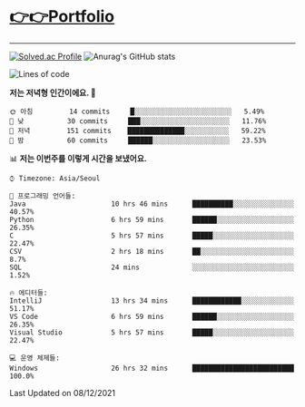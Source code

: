 
# [👉👉Portfolio](https://steady-gorilla-0b3.notion.site/1e53e286fab74337ababe1ba02f6fddd)



---

<!--
**PungwonLee/PungwonLee** is a ✨ _special_ ✨ repository because its `README.md` (this file) appears on your GitHub profile.

Here are some ideas to get you started:

- 🔭 I’m currently working on ...
- 🌱 I’m currently learning ...
- 👯 I’m looking to collaborate on ...
- 🤔 I’m looking for help with ...
- 💬 Ask me about ...
- 📫 How to reach me: ...
- 😄 Pronouns: ...
- ⚡ Fun fact: ...
-->
[![Solved.ac Profile](http://mazassumnida.wtf/api/v2/generate_badge?boj=vnddnjs00)](https://solved.ac/vnddnjs00/)
![Anurag's GitHub stats](https://github-readme-stats.vercel.app/api?username=PungwonLee&show_icons=true&theme=radical)
<!--START_SECTION:waka-->
![Lines of code](https://img.shields.io/badge/%EC%A0%80%EB%8A%94%20%EC%97%AC%ED%83%9C%EA%B9%8C%EC%A7%80%20-82%20Thousand%20%EC%A4%84%EC%9D%98%20%EC%BD%94%EB%93%9C%EB%A5%BC%20%EC%9E%91%EC%84%B1%ED%96%88%EC%96%B4%EC%9A%94.-blue)

**저는 저녁형 인간이에요. 🦉** 

```text
🌞 아침         14 commits     █░░░░░░░░░░░░░░░░░░░░░░░░   5.49% 
🌆 낮　         30 commits     ███░░░░░░░░░░░░░░░░░░░░░░   11.76% 
🌃 저녁         151 commits    ██████████████░░░░░░░░░░░   59.22% 
🌙 밤　         60 commits     ██████░░░░░░░░░░░░░░░░░░░   23.53%

```


📊 **저는 이번주를 이렇게 시간을 보냈어요.** 

```text
⌚︎ Timezone: Asia/Seoul

💬 프로그래밍 언어들: 
Java                     10 hrs 46 mins      ██████████░░░░░░░░░░░░░░░   40.57% 
Python                   6 hrs 59 mins       ██████░░░░░░░░░░░░░░░░░░░   26.35% 
C                        5 hrs 57 mins       █████░░░░░░░░░░░░░░░░░░░░   22.47% 
CSV                      2 hrs 18 mins       ██░░░░░░░░░░░░░░░░░░░░░░░   8.7% 
SQL                      24 mins             ░░░░░░░░░░░░░░░░░░░░░░░░░   1.52%

🔥 에디터들: 
IntelliJ                 13 hrs 34 mins      ████████████░░░░░░░░░░░░░   51.17% 
VS Code                  6 hrs 59 mins       ██████░░░░░░░░░░░░░░░░░░░   26.35% 
Visual Studio            5 hrs 57 mins       █████░░░░░░░░░░░░░░░░░░░░   22.47%

💻 운영 체제들: 
Windows                  26 hrs 32 mins      █████████████████████████   100.0%

```


 Last Updated on 08/12/2021
<!--END_SECTION:waka-->
